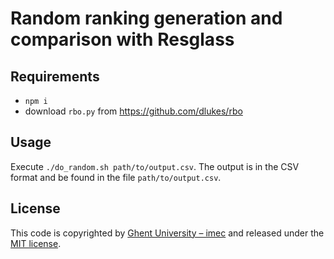# Random ranking generation and comparison with Resglass

## Requirements

- `npm i`
- download `rbo.py` from <https://github.com/dlukes/rbo>


## Usage

Execute `./do_random.sh path/to/output.csv`. The output is in the CSV format and be found in the file `path/to/output.csv`.


## License
This code is copyrighted by [Ghent University – imec](http://idlab.ugent.be/) and released under the [MIT license](http://opensource.org/licenses/MIT).
